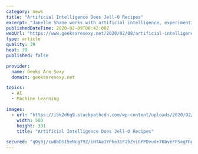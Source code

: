 ```yaml
---
category: news
title: "Artificial Intelligence Does Jell-O Recipes"
excerpt: "Janelle Shane works with artificial intelligence, experimenting with training neural networks to generate data that may or may not resemble anything in the real world. She posts the funniest results on her blog AI Weirdness. Shane put out a call for mid-century American recipes (the kind that rely on Jell-O and other processed foods ..."
publishedDateTime: 2020-02-09T00:42:00Z
webUrl: "https://www.geeksaresexy.net/2020/02/08/artificial-intelligence-does-jell-o-recipes/"
type: article
quality: 39
heat: 39
published: false

provider:
  name: Geeks Are Sexy
  domain: geeksaresexy.net

topics:
  - AI
  - Machine Learning

images:
  - url: "https://i5k2d6q9.stackpathcdn.com/wp-content/uploads/2020/02/aquabunny.png"
    width: 500
    height: 331
    title: "Artificial Intelligence Does Jell-O Recipes"

secured: "qOy3j/cw8bDSI5eNcg79Z/iHTAaIYPko31F2bZviGPPDvud+7KbveFFSogTRg2XIycXCj40BjCscT8zTqlG139d6xT7brfvAC8WU3QYRvHoOZ6cb+XSwoe0doNw5CYmc3z8vuO7HTp2bTkUHTeZXwuRgirg0H6j9utU2sJJUUW9FSACqpPNBirFSvAN153oZIzYPm6ceUQEuF/ZihvrZyFLdCd46x8Djm0N5us1k+X2slP4/CNjc+UvPdzAOXEWOvcWaZmPWy3NQc6gdkOqouAQ7apcw2ESE/kgP6EcUp9mp6Hjn1J/WKceZSENuxFa3;F0FELe1Q4vjoSWK/JnfJVQ=="
---
```


